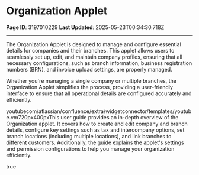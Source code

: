 # Organization Applet

**Page ID**: 3197010229
**Last Updated**: 2025-05-23T00:34:30.718Z

---

The Organization Applet is designed to manage and configure essential details for companies and their branches. This applet allows users to seamlessly set up, edit, and maintain company profiles, ensuring that all necessary configurations, such as branch information, business registration numbers (BRN), and invoice upload settings, are properly managed.

Whether you're managing a single company or multiple branches, the Organization Applet simplifies the process, providing a user-friendly interface to ensure that all operational details are configured accurately and efficiently.

youtubecom/atlassian/confluence/extra/widgetconnector/templates/youtube.vm720px400pxThis user guide provides an in-depth overview of the Organization applet. It covers how to create and edit company and branch details, configure key settings such as tax and intercompany options, set branch locations (including multiple locations), and link branches to different customers. Additionally, the guide explains the applet's settings and permission configurations to help you manage your organization efficiently.

true
